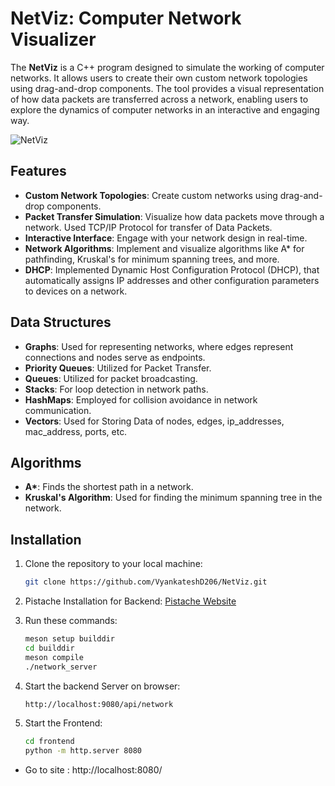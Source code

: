 # NetViz: Computer Network Visualizer

The **NetViz** is a C++ program designed to simulate the working of computer networks. It allows users to create their own custom network topologies using drag-and-drop components. The tool provides a visual representation of how data packets are transferred across a network, enabling users to explore the dynamics of computer networks in an interactive and engaging way.<br>

![NetViz](https://github.com/user-attachments/assets/cb559dfa-3899-4d27-941b-5d79b969ad42)



## Features
- **Custom Network Topologies**: Create custom networks using drag-and-drop components.
- **Packet Transfer Simulation**: Visualize how data packets move through a network. Used TCP/IP Protocol for transfer of Data Packets.
- **Interactive Interface**: Engage with your network design in real-time.
- **Network Algorithms**: Implement and visualize algorithms like A* for pathfinding, Kruskal's for minimum spanning trees, and more.
- **DHCP**: Implemented Dynamic Host Configuration Protocol (DHCP), that automatically assigns IP addresses and other configuration parameters to devices on a network.

## Data Structures
- **Graphs**: Used for representing networks, where edges represent connections and nodes serve as endpoints.
- **Priority Queues**: Utilized for Packet Transfer.
- **Queues**: Utilized for packet broadcasting.
- **Stacks**: For loop detection in network paths.
- **HashMaps**: Employed for collision avoidance in network communication.
- **Vectors**: Used for Storing Data of nodes, edges, ip_addresses, mac_address, ports, etc.

## Algorithms
- **A\***: Finds the shortest path in a network.
- **Kruskal's Algorithm**: Used for finding the minimum spanning tree in the network.

## Installation

1. Clone the repository to your local machine:
   ```bash
   git clone https://github.com/VyankateshD206/NetViz.git
   
2. Pistache Installation for Backend:
   [Pistache Website](https://pistacheio.github.io/pistache/docs/)

3. Run these commands:
   ```bash
   meson setup builddir
   cd builddir
   meson compile
   ./network_server

4. Start the backend Server on browser:
   ```bash
   http://localhost:9080/api/network 

5. Start the Frontend:
   ```bash
   cd frontend
   python -m http.server 8080
  - Go to site : http://localhost:8080/
